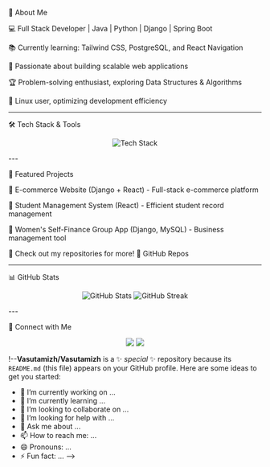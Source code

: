 

🚀 About Me

💻 Full Stack Developer | Java | Python | Django | Spring Boot

📚 Currently learning: Tailwind CSS, PostgreSQL, and React Navigation

🚀 Passionate about building scalable web applications

🏆 Problem-solving enthusiast, exploring Data Structures & Algorithms

🌱 Linux user, optimizing development efficiency



---

🛠 Tech Stack & Tools

<p align="center">
  <img src="https://skillicons.dev/icons?i=java,python,django,spring,postgresql,mysql,react,tailwind,html,css,js" alt="Tech Stack"/>
</p>
---

📂 Featured Projects

🔹 E-commerce Website (Django + React) - Full-stack e-commerce platform

🔹 Student Management System (React) - Efficient student record management

🔹 Women's Self-Finance Group App (Django, MySQL) - Business management tool


📌 Check out my repositories for more! 🔗 GitHub Repos


---

📊 GitHub Stats

<p align="center">
  <img src="https://github-readme-stats.vercel.app/api?username=vasudevant&show_icons=true&theme=radical" alt="GitHub Stats" />
  <img src="https://github-readme-streak-stats.herokuapp.com/?user=vasudevant&theme=radical" alt="GitHub Streak" />
</p>
---

🔗 Connect with Me

<p align="center">
  <a href="mailto:vasudevantmail@gmail.com"><img src="https://img.shields.io/badge/Email-D14836?style=for-the-badge&logo=gmail&logoColor=white"/></a>
  <a href="https://www.linkedin.com/in/yourprofile"><img src="https://img.shields.io/badge/LinkedIn-0077B5?style=for-the-badge&logo=linkedin&logoColor=white"/></a>
</p>




!--**Vasutamizh/Vasutamizh** is a ✨ _special_ ✨ repository because its `README.md` (this file) appears on your GitHub profile.
Here are some ideas to get you started:

- 🔭 I’m currently working on ...
- 🌱 I’m currently learning ...
- 👯 I’m looking to collaborate on ...
- 🤔 I’m looking for help with ...
- 💬 Ask me about ...
- 📫 How to reach me: ...
- 😄 Pronouns: ...
- ⚡ Fun fact: ...
-->
